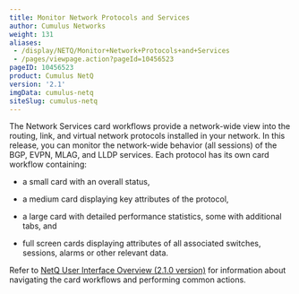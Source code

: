 ```yaml
---
title: Monitor Network Protocols and Services
author: Cumulus Networks
weight: 131
aliases:
 - /display/NETQ/Monitor+Network+Protocols+and+Services
 - /pages/viewpage.action?pageId=10456523
pageID: 10456523
product: Cumulus NetQ
version: '2.1'
imgData: cumulus-netq
siteSlug: cumulus-netq
---
```

The Network Services card workflows provide a network-wide view into the
routing, link, and virtual network protocols installed in your network.
In this release, you can monitor the network-wide behavior (all
sessions) of the BGP, EVPN, MLAG, and LLDP services. Each protocol has
its own card workflow containing:

  - a small card with an overall status,

  - a medium card displaying key attributes of the protocol,

  - a large card with detailed performance statistics, some with
    additional tabs, and

  - full screen cards displaying attributes of all associated switches,
    sessions, alarms or other relevant data.

Refer to [NetQ User Interface Overview (2.1.0
version)](https://docs.cumulusnetworks.com/pages/viewpage.action?pageId=10456402)
for information about navigating the card workflows and performing
common actions.
